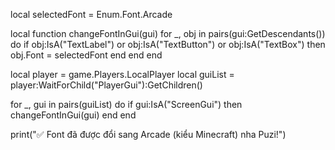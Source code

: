 local selectedFont = Enum.Font.Arcade

local function changeFontInGui(gui)
    for _, obj in pairs(gui:GetDescendants()) do
        if obj:IsA("TextLabel") or obj:IsA("TextButton") or obj:IsA("TextBox") then
            obj.Font = selectedFont
        end
    end
end

local player = game.Players.LocalPlayer
local guiList = player:WaitForChild("PlayerGui"):GetChildren()

for _, gui in pairs(guiList) do
    if gui:IsA("ScreenGui") then
        changeFontInGui(gui)
    end
end

print("✅ Font đã được đổi sang Arcade (kiểu Minecraft) nha Puzi!")
